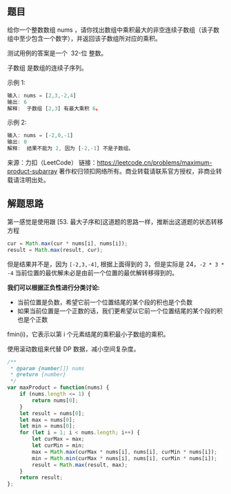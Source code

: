 ## 题目

给你一个整数数组 nums ，请你找出数组中乘积最大的非空连续子数组（该子数组中至少包含一个数字），并返回该子数组所对应的乘积。

测试用例的答案是一个  32-位 整数。

子数组 是数组的连续子序列。

示例 1:

```js
输入: nums = [2,3,-2,4]
输出: 6
解释:  子数组 [2,3] 有最大乘积 6。
```

示例 2:

```js
输入: nums = [-2,0,-1]
输出: 0
解释:  结果不能为 2, 因为 [-2,-1] 不是子数组。
```

来源：力扣（LeetCode）
链接：https://leetcode.cn/problems/maximum-product-subarray
著作权归领扣网络所有。商业转载请联系官方授权，非商业转载请注明出处。

## 解题思路

第一感觉是使用跟 [53. 最大子序和]这道题的思路一样，推断出这道题的状态转移方程

```js
cur = Math.max(cur * nums[i], nums[i]);
result = Math.max(result, cur);
```

但是结果并不是，因为 `[-2,3,-4]`, 根据上面得到的 3，但是实际是 24，`-2 * 3 * -4`
当前位置的最优解未必是由前一个位置的最优解转移得到的。

**我们可以根据正负性进行分类讨论:**

-   当前位置是负数，希望它前一个位置结尾的某个段的积也是个负数
-   如果当前位置是一个正数的话，我们更希望以它前一个位置结尾的某个段的积也是个正数

fmin(i)，它表示以第 i 个元素结尾的乘积最小子数组的乘积。

使用滚动数组来代替 DP 数据，减小空间复杂度。

```js
/**
 * @param {number[]} nums
 * @return {number}
 */
var maxProduct = function(nums) {
    if (nums.length <= 1) {
        return nums[0];
    }
    let result = nums[0];
    let max = nums[0];
    let min = nums[0];
    for (let i = 1; i < nums.length; i++) {
        let curMax = max;
        let curMin = min;
        max = Math.max(curMax * nums[i], nums[i], curMin * nums[i]);
        min = Math.min(curMax * nums[i], nums[i], curMin * nums[i]);
        result = Math.max(result, max);
    }
    return result;
};
```
